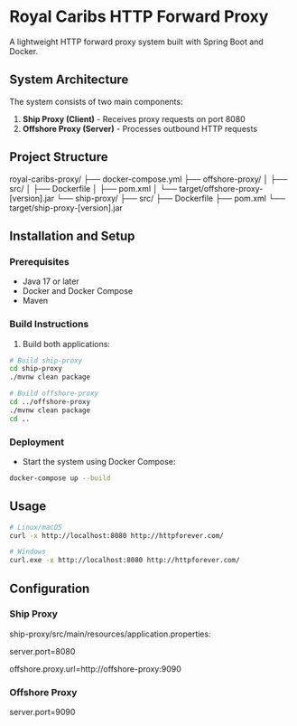 # Royal Caribs HTTP Forward Proxy

A lightweight HTTP forward proxy system built with Spring Boot and Docker.

## System Architecture

The system consists of two main components:

1. **Ship Proxy (Client)** - Receives proxy requests on port 8080
2. **Offshore Proxy (Server)** - Processes outbound HTTP requests

## Project Structure

royal-caribs-proxy/
├── docker-compose.yml
├── offshore-proxy/
│ ├── src/
│ ├── Dockerfile
│ ├── pom.xml
│ └── target/offshore-proxy-[version].jar
└── ship-proxy/
├── src/
├── Dockerfile
├── pom.xml
└── target/ship-proxy-[version].jar


## Installation and Setup

### Prerequisites

- Java 17 or later
- Docker and Docker Compose
- Maven

### Build Instructions

1. Build both applications:

```bash
# Build ship-proxy
cd ship-proxy
./mvnw clean package

# Build offshore-proxy
cd ../offshore-proxy
./mvnw clean package
cd ..
```

### Deployment
- Start the system using Docker Compose:

```bash
docker-compose up --build
```

## Usage

```bash
# Linux/macOS
curl -x http://localhost:8080 http://httpforever.com/

# Windows
curl.exe -x http://localhost:8080 http://httpforever.com/
```

## Configuration

### Ship Proxy
ship-proxy/src/main/resources/application.properties:

server.port=8080

offshore.proxy.url=http://offshore-proxy:9090

### Offshore Proxy

server.port=9090